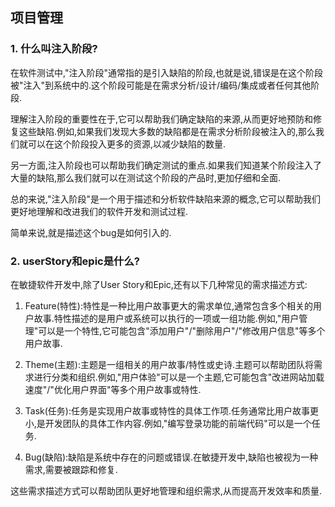 ## 项目管理

### 1. 什么叫注入阶段?
在软件测试中,"注入阶段"通常指的是引入缺陷的阶段,也就是说,错误是在这个阶段被"注入"到系统中的.这个阶段可能是在需求分析/设计/编码/集成或者任何其他阶段.

理解注入阶段的重要性在于,它可以帮助我们确定缺陷的来源,从而更好地预防和修复这些缺陷.例如,如果我们发现大多数的缺陷都是在需求分析阶段被注入的,那么我们就可以在这个阶段投入更多的资源,以减少缺陷的数量.

另一方面,注入阶段也可以帮助我们确定测试的重点.如果我们知道某个阶段注入了大量的缺陷,那么我们就可以在测试这个阶段的产品时,更加仔细和全面.

总的来说,"注入阶段"是一个用于描述和分析软件缺陷来源的概念,它可以帮助我们更好地理解和改进我们的软件开发和测试过程.

简单来说,就是描述这个bug是如何引入的.

### 2. userStory和epic是什么?
在敏捷软件开发中,除了User Story和Epic,还有以下几种常见的需求描述方式:

1. Feature(特性):特性是一种比用户故事更大的需求单位,通常包含多个相关的用户故事.特性描述的是用户或系统可以执行的一项或一组功能.例如,"用户管理"可以是一个特性,它可能包含"添加用户"/"删除用户"/"修改用户信息"等多个用户故事.

2. Theme(主题):主题是一组相关的用户故事/特性或史诗.主题可以帮助团队将需求进行分类和组织.例如,"用户体验"可以是一个主题,它可能包含"改进网站加载速度"/"优化用户界面"等多个用户故事或特性.

3. Task(任务):任务是实现用户故事或特性的具体工作项.任务通常比用户故事更小,是开发团队的具体工作内容.例如,"编写登录功能的前端代码"可以是一个任务.

4. Bug(缺陷):缺陷是系统中存在的问题或错误.在敏捷开发中,缺陷也被视为一种需求,需要被跟踪和修复.

这些需求描述方式可以帮助团队更好地管理和组织需求,从而提高开发效率和质量.